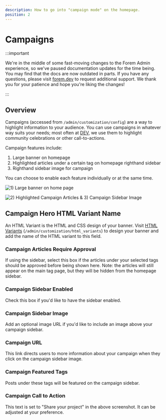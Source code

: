 ```yaml
---
description: How to go into "campaign mode" on the homepage.
position: 2
---
```


# Campaigns

:::important

We're in the middle of some fast-moving changes to the Forem Admin experience, so we've paused documentation updates for the time being. You may find that the docs are now outdated in parts. If you have any questions, please visit [forem.dev](https://forem.dev) to request additional support. We thank you for your patience and hope you're liking the changes!

:::

## Overview

Campaigns (accessed from `/admin/customization/config`) are a way to highlight information to your audience. You can use campaigns in whatever way suits your needs; most often at [DEV](https://dev.to/), we use them to highlight community celebrations or other call-to-actions.

Campaign features include:

1. Large banner on homepage
2. Highlighted articles under a certain tag on homepage righthand sidebar
3. Righthand sidebar image for campaign

You can choose to enable each feature individually or at the same time.

![1) Large banner on home page](/img/large_banner_on_homepage.png)

![2) Highlighted Campaign Articles & 3) Campaign Sidebar Image](/img/campaign_sidebar_image.png)

## Campaign Hero HTML Variant Name

An HTML Variant is the HTML and CSS design of your banner. Visit [HTML Variants](/docs/advanced-customization/html-variants) (`/admin/customization/html_variants`) to design your banner and add the name of the HTML variant to this field.

### Campaign Articles Require Approval

If using the sidebar, select this box if the articles under your selected tags should be approved before being shown here. Note: the articles will still appear on the main tag page, but they will be hidden from the homepage sidebar.

### **Campaign Sidebar Enabled**

Check this box if you'd like to have the sidebar enabled.

### Campaign Sidebar Image

Add an optional image URL if you'd like to include an image above your campaign sidebar.

### Campaign URL

This link directs users to more information about your campaign when they click on the campaign sidebar image.

### Campaign Featured Tags

Posts under these tags will be featured on the campaign sidebar.

### Campaign Call to Action

This text is set to "Share your project" in the above screenshot. It can be adjusted at your preference.
